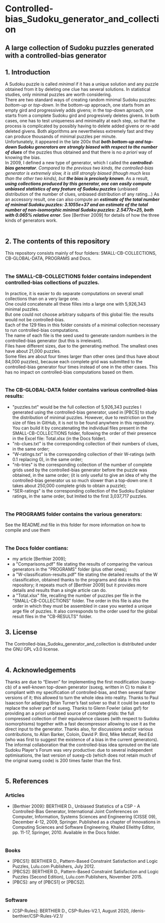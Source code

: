 # Controlled-bias_Sudoku_generator_and_collection
 
## A large collection of Sudoku puzzles generated with a controlled-bias generator</b>



## 1. Introduction<br>
A Sudoku puzzle is called _minimal_ if it has a unique solution and any puzzle obtained from it by deleting one clue has several solutions. In statistical studies, only minimal puzzles are worth considering.<br>
There are two standard ways of creating random minimal Sudoku puzzles: _bottom-up_ or _top-down_. In the bottom-up approach, one starts from an empty gird and progressively adds givens; in the top-down aproach, one starts from a complete Sudoku gird and progresively deletes givens. In both cases, one has to test uniqueness and minimality at each step, so that the process is complicated by possibly having to delete added givens or re-add deleted givens. Both algorithms are nevertheless extremely fast and they can produce thousands of minimal puzzles per minute.<br>
Unfortunately, it appeared in the late 200x that **_both bottom-up and top-down Sudoku generators are strongly biased with respect to the number of clues_** of the puzzles thus obtained and that there is no _a priori_ way of knowing the bias. <br>
In 2009, I defined a new type of generator, which I called the **_controlled-bias generator_**. _Compared to the previous two kinds, the controlled-bias generator is extremely slow, it is still strongly biased (though much less than the other two kinds), but **the bias is precisely known**._ As a result, **_using collections produced by this generator, one can easily compute unbiased statistics of any feature of Sudoku puzzles_** (unbiased distribution of the number of clues, unbiased distribution of any rating...) As an accessory result, one can also compute an **_estimate of the total number of minimal Sudoku puzzles: 3.1055e+37 and an estimate of the total number of non-isomorphic minimal Sudoku puzzles: 2.5477e+25, both with 0.065% relative error_**. See [Berthier 2009] for details of how the three kinds of  generators work. <br><br>


## 2. The contents of this repository<br>
This repository consists mainly of four folders: SMALL-CB-COLLECTIONS, CB-GLOBAL-DATA,  PROGRAMS and Docs.<br><br>

### The SMALL-CB-COLLECTIONS folder contains independent controlled-bias collections of puzzles.<br>
In practice, it is easier to do separate computations on several small collections than on a very large one.<br>
One could concatenate all these filles into a large one with 5,926,343 minimal puzzles.<br>
But one could not choose arbitrary subparts of this global file: the results would not be controlled-bias.<br>
Each of the 129 files in this folder consists of a minimal collection necessary to run controlled-bias computations.<br>
The name of each file is the seed used to generate random numbers in the controlled-bias generator (but this is irrelevant).<br>
Files have different sizes, due to the generating method. The smallest ones have about 21,000 puzzles.<br>
Some files are about four times larger than other ones (and thus have about 84,000 puzzles), because each complete grid was submitted to the controlled-bias generator four times instead of one in the other cases. This has no impact on controlled-bias computations based on them.<br><br>

### The CB-GLOBAL-DATA folder contains various controlled-bias results:<br>
* "puzzles.txt" would be the full collection of 5,926,343 puzzles I generated using the controlled-bias generator, used in [PBCS] to study the distribution of minimal puzzles. However, due to restriction on the size of files in GitHub, it is not to be found anywhere in this repository. You can build it by concatenating the individual files present in the SMALL-CB-COLLECTIONS folder, following the order of their presence in the Excel file: Total.xlsx (in the Docs folder).<br>
* "nb-clues.txt" is the corresponding collection of their numbers of clues, in the same order;<br>
* "W-ratings.txt" is the corresponding collection of their W-ratings (with 0.1 replacing 0), in the same order;<br>
* "nb-tries" is the corresponding collection of the number of complete grids used by the controlled-bias generator before the puzzle was obtained, in the same order; (it is only useful to give an idea of why the controlled-bias generator us so much slower than a top-down one: it takes about 250,000 complete grids to obtain a puzzle);<br>
* "SER-ratings" is the corresponding collection of the Sudoku Explainer ratings, in the same order, but lmited to the first 3,037,717 puzzles.
<br><br>


### The PROGRAMS folder contains the various generators:<br>
See the README.md file in this folder for more information on how to compile and use them <br><br>


### The Docs folder contians:
* my article [Berthier 2009];
* a "Comparisons.pdf" file stating the results of comparing the various generators in the "PROGRAMS" folder (plus other ones);
* a "W-classification-results.pdf" file stating the detailed results of the W classification, obtained thanks to the programs and data in this repository; it repeats much of [Berthier 2009] but it provides more details and results than a single article can do.
* a "Total.xlsx" file, recalling the number of puzzles per file in the "SMALL-CB-COLLECTIONS" folder. The order in this file is also the order in which they must be assembled in case you wanted a unique arge file of puzzles. It also corresponds to the order used for the global result files in the "CB-RESULTS" folder.



## 3. License<br>
The Controlled-bias_Sudoku_generator_and_collection is distributed under the GNU GPL v3.0 license.<br><br>


## 4. Acknowledgements<br>
Thanks are due to “Eleven” for implementing the first modification (suexg-cb) of a well-known top-down generator (suexg, written in C) to make it compliant with my specification of controlled-bias, and then several faster versions of it; this allowed to turn the whole idea into reality. Thanks to Paul Isaacson for adapting Brian Turner’s fast solver so that it could be used to replace the solver part of suexg. Thanks to Glenn Fowler (alias gsf) for providing an a priori unbiased source of complete grids: the full compressed collection of their equivalence classes (with respect to Sudoku isomorphisms) together with a fast decompressor allowing to use it as the direct input to the generator. Thanks also, for discussions and/or various contributions, to Allan Barker, Coloin, David P. Bird, Mike Metcalf, Red Ed (who was first to suggest the existence of a bias in the current generators). The informal collaboration that the controlled-bias idea sprouted on the late Sudoku Player's Forum was very productive: due to several independent optimisations, the last version of suexg-cb (which does not retain much of the original suexg code) is 200 times faster than the first.<br><br>


## 5. References<br>
### Articles<br>
* [Berthier 2009]: BERTHIER D., Unbiased Statistics of a CSP - A Controlled-Bias Generator, International Joint Conferences on Computer, Information, Systems Sciences and Engineering (CISSE 09), December 4-12, 2009, Springer. Published as a chapter of Innovations in Computing Sciences and Software Engineering, Khaled Elleithy Editor, pp. 11-17, Springer, 2010. Available in the Docs folder.<br><br>

### Books<br>
* [PBCS1]: BERTHIER D., Pattern-Based Constraint Satisfaction and Logic Puzzles, Lulu.com Publishers, July 2012.<br>
* [PBCS2]: BERTHIER D., Pattern-Based Constraint Satisfaction and Logic Puzzles (Second Edition), Lulu.com Publishers, November 2015.<br>
* [PBCS]: any of [PBCS1] or [PBCS2].<br><br>

### Software<br>
* [CSP-Rules]: BERTHIER D., CSP-Rules-V2.1, August 2020, /denis-berthier/CSP-Rules-V2.1/ <br>
